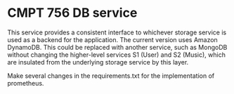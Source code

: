 # CMPT 756 DB service

This service provides a consistent interface to whichever storage service is used as a backend for the application. The current version uses Amazon DynamoDB.  This could be replaced with another service, such as MongoDB without changing the higher-level services S1 (User) and S2 (Music), which are insulated from the underlying storage service by this layer.

Make several changes in the requirements.txt for the implementation of prometheus.